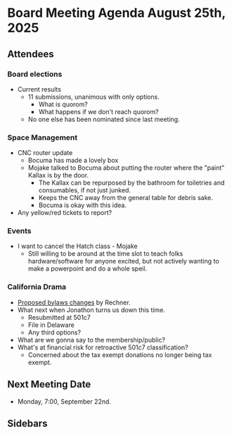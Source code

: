 # Board Meeting Agenda August 25th, 2025

## Attendees

### Board elections
- Current results
    - 11 submissions, unanimous with only options. 
        - What is quorom? 
        - What happens if we don't reach quorom? 
    - No one else has been nominated since last meeting. 

### Space Management
- CNC router update
    - Bocuma has made a lovely box
    - Mojake talked to Bocuma about putting the router where the "paint" Kallax is by the door. 
        - The Kallax can be repurposed by the bathroom for toiletries and consumables, if not just junked. 
        - Keeps the CNC away from the general table for debris sake. 
        - Bocuma is okay with this idea. 
- Any yellow/red tickets to report? 

### Events
- I want to cancel the Hatch class - Mojake 
    - Still willing to be around at the time slot to teach folks hardware/software for anyone excited, but not actively wanting to make a powerpoint and do a whole speil. 

### California Drama
- [Proposed bylaws changes](https://github.com/PawprintPrototyping/admin/pull/17) by Rechner.
- What next when Jonathon turns us down this time. 
    - Resubmitted at 501c7
    - File in Delaware 
    - Any third options? 
- What are we gonna say to the membership/public? 
- What's at financial risk for retroactive 501c7 classification?
    - Concerned about the tax exempt donations no longer being tax exempt. 

## Next Meeting Date
- Monday, 7:00, September 22nd.

## Sidebars

